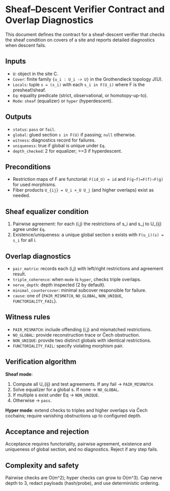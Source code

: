 # Sheaf–Descent Verifier Contract and Overlap Diagnostics

This document defines the contract for a sheaf-descent verifier that checks the sheaf condition on covers of a site and reports detailed diagnostics when descent fails.

## Inputs
- `U`: object in the site C.
- `Cover`: finite family `{u_i : U_i -> U}` in the Grothendieck topology J(U).
- `Locals`: tuple `s = (s_i)` with each `s_i in F(U_i)` where F is the presheaf/sheaf.
- `Eq`: equality predicate (strict, observational, or homotopy-up-to).
- `Mode`: `sheaf` (equalizer) or `hyper` (hyperdescent).

## Outputs
- `status`: `pass` or `fail`.
- `global`: glued section `s in F(U)` if passing; `null` otherwise.
- `witness`: diagnostics record for failures.
- `uniqueness`: true if global is unique under `Eq`.
- `depth_checked`: 2 for equalizer; >=3 if hyperdescent.

## Preconditions
- Restriction maps of F are functorial: `F(id_U) = id` and `F(g∘f)=F(f)∘F(g)` for used morphisms.
- Fiber products `U_{ij} = U_i ×_U U_j` (and higher overlaps) exist as needed.

## Sheaf equalizer condition
1. Pairwise agreement: for each (i,j) the restrictions of s_i and s_j to U_{ij} agree under `Eq`.
2. Existence/uniqueness: a unique global section s exists with `F(u_i)(s) = s_i` for all i.

## Overlap diagnostics
- `pair_matrix`: records each (i,j) with left/right restrictions and agreement result.
- `triple_coherence`: when `mode` is `hyper`, checks triple overlaps.
- `nerve_depth`: depth inspected (2 by default).
- `minimal_countercover`: minimal subcover responsible for failure.
- `cause`: one of {`PAIR_MISMATCH`, `NO_GLOBAL`, `NON_UNIQUE`, `FUNCTORIALITY_FAIL`}.

## Witness rules
- `PAIR_MISMATCH`: include offending (i,j) and mismatched restrictions.
- `NO_GLOBAL`: provide reconstruction trace or Čech obstruction.
- `NON_UNIQUE`: provide two distinct globals with identical restrictions.
- `FUNCTORIALITY_FAIL`: specify violating morphism pair.

## Verification algorithm
**Sheaf mode**:
1. Compute all U_{ij} and test agreements. If any fail -> `PAIR_MISMATCH`.
2. Solve equalizer for a global s. If none -> `NO_GLOBAL`.
3. If multiple s exist under Eq -> `NON_UNIQUE`.
4. Otherwise -> `pass`.

**Hyper mode**: extend checks to triples and higher overlaps via Čech cochains; require vanishing obstructions up to configured depth.

## Acceptance and rejection
Acceptance requires functoriality, pairwise agreement, existence and uniqueness of global section, and no diagnostics. Reject if any step fails.

## Complexity and safety
Pairwise checks are O(m^2); hyper checks can grow to O(m^3). Cap nerve depth to 3, redact payloads (hash/probe), and use deterministic ordering.
